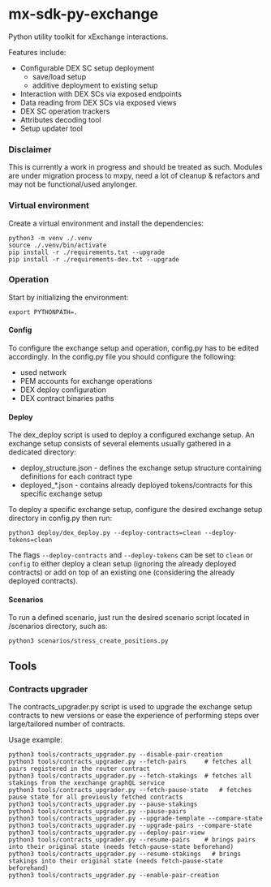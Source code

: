 # mx-sdk-py-exchange
Python utility toolkit for xExchange interactions.

Features include:
- Configurable DEX SC setup deployment
  - save/load setup
  - additive deployment to existing setup
- Interaction with DEX SCs via exposed endpoints
- Data reading from DEX SCs via exposed views
- DEX SC operation trackers 
- Attributes decoding tool
- Setup updater tool

### Disclaimer
This is currently a work in progress and should be treated as such.
Modules are under migration process to mxpy, need a lot of cleanup & refactors and may not be functional/used anylonger.

### Virtual environment

Create a virtual environment and install the dependencies:

```
python3 -m venv ./.venv
source ./.venv/bin/activate
pip install -r ./requirements.txt --upgrade
pip install -r ./requirements-dev.txt --upgrade
```

### Operation
Start by initializing the environment:
```
export PYTHONPATH=.
```

#### Config
To configure the exchange setup and operation, config.py has to be edited accordingly.
In the config.py file you should configure the following:
- used network
- PEM accounts for exchange operations
- DEX deploy configuration
- DEX contract binaries paths

#### Deploy
The dex_deploy script is used to deploy a configured exchange setup.
An exchange setup consists of several elements usually gathered in a dedicated directory:
- deploy_structure.json - defines the exchange setup structure containing definitions for each contract type
- deployed_*.json - contains already deployed tokens/contracts for this specific exchange setup

To deploy a specific exchange setup, configure the desired exchange setup directory in config.py then run:
```
python3 deploy/dex_deploy.py --deploy-contracts=clean --deploy-tokens=clean
```
The flags `--deploy-contracts` and `--deploy-tokens` can be set to `clean` or `config` to either deploy a clean setup 
(ignoring the already deployed contracts) or add on top of an existing one (considering the already deployed contracts).

#### Scenarios
To run a defined scenario, just run the desired scenario script located in /scenarios directory, such as:
```
python3 scenarios/stress_create_positions.py
```

## Tools
### Contracts upgrader
The contracts_upgrader.py script is used to upgrade the exchange setup contracts to new versions or ease the experience of
performing steps over large/tailored number of contracts.

Usage example:
```
python3 tools/contracts_upgrader.py --disable-pair-creation
python3 tools/contracts_upgrader.py --fetch-pairs     # fetches all pairs registered in the router contract
python3 tools/contracts_upgrader.py --fetch-stakings  # fetches all stakings from the xexchange graphQL service
python3 tools/contracts_upgrader.py --fetch-pause-state   # fetches pause state for all previously fetched contracts
python3 tools/contracts_upgrader.py --pause-stakings
python3 tools/contracts_upgrader.py --pause-pairs
python3 tools/contracts_upgrader.py --upgrade-template --compare-state
python3 tools/contracts_upgrader.py --upgrade-pairs --compare-state
python3 tools/contracts_upgrader.py --deploy-pair-view
python3 tools/contracts_upgrader.py --resume-pairs    # brings pairs into their original state (needs fetch-pause-state beforehand)
python3 tools/contracts_upgrader.py --resume-stakings   # brings stakings into their original state (needs fetch-pause-state beforehand)
python3 tools/contracts_upgrader.py --enable-pair-creation
```